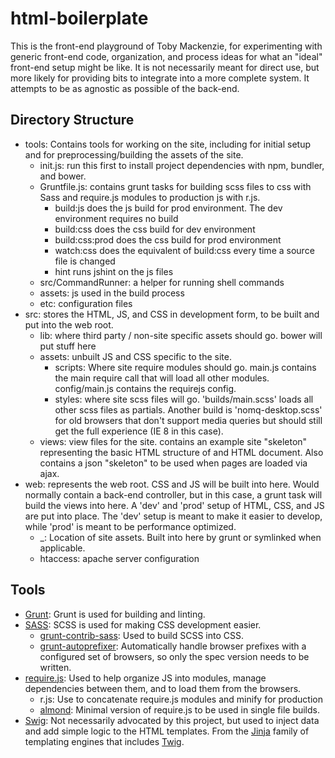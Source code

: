 html-boilerplate
================

This is the front-end playground of Toby Mackenzie, for experimenting with generic front-end code, organization, and process ideas for what an "ideal" front-end setup might be like.  It is not necessarily meant for direct use, but more likely for providing bits to integrate into a more complete system.  It attempts to be as agnostic as possible of the back-end.

Directory Structure
-------------------

- tools: Contains tools for working on the site, including for initial setup and for preprocessing/building the assets of the site.
	- init.js: run this first to install project dependencies with npm, bundler, and bower.
	- Gruntfile.js: contains grunt tasks for building scss files to css with Sass and require.js modules to production js with r.js.
		- build:js does the js build for prod environment.  The dev environment requires no build
		- build:css does the css build for dev environment
		- build:css:prod does the css build for prod environment
		- watch:css does the equivalent of build:css every time a source file is changed
		- hint runs jshint on the js files
	- src/CommandRunner: a helper for running shell commands
	- assets: js used in the build process
	- etc: configuration files
- src: stores the HTML, JS, and CSS in development form, to be built and put into the web root.
	- lib: where third party / non-site specific assets should go.  bower will put stuff here
	- assets: unbuilt JS and CSS specific to the site.
		- scripts: Where site require modules should go.  main.js contains the main require call that will load all other modules.  config/main.js contains the requirejs config.
		- styles: where site scss files will go.  'builds/main.scss' loads all other scss files as partials.  Another build is 'nomq-desktop.scss' for old browsers that don't support media queries but should still get the full experience (IE 8 in this case).
	- views: view files for the site.  contains an example site "skeleton" representing the basic HTML structure of and HTML document.  Also contains a json "skeleton" to be used when pages are loaded via ajax.
- web: represents the web root.  CSS and JS will be built into here.  Would normally contain a back-end controller, but in this case, a grunt task will build the views into here.  A 'dev' and 'prod' setup of HTML, CSS, and JS are put into place.  The 'dev' setup is meant to make it easier to develop, while 'prod' is meant to be performance optimized.
	- _: Location of site assets.  Built into here by grunt or symlinked when applicable.
	- htaccess: apache server configuration

Tools
-----

- [Grunt](http://gruntjs.com/): Grunt is used for building and linting.
- [SASS](http://sass-lang.com): SCSS is used for making CSS development easier.
	- [grunt-contrib-sass](https://github.com/gruntjs/grunt-contrib-sass): Used to build SCSS into CSS.
	- [grunt-autoprefixer](https://github.com/nDmitry/grunt-autoprefixer): Automatically handle browser prefixes with a configured set of browsers, so only the spec version needs to be written.
- [require.js](http://requirejs.org/): Used to help organize JS into modules, manage dependencies between them, and to load them from the browsers.
	- r.js: Use to concatenate require.js modules and minify for production
	- [almond](https://github.com/jrburke/almond): Minimal version of require.js to be used in single file builds.
- [Swig](http://paularmstrong.github.io/swig/): Not necessarily advocated by this project, but used to inject data and add simple logic to the HTML templates.  From the [Jinja](http://jinja.pocoo.org/) family of templating engines that includes [Twig](http://twig.sensiolabs.org/).
